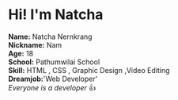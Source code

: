# Hi! I'm Natcha

<b>Name:</b> Natcha Nernkrang <br>
<b>Nickname:</b> Nam <br>
<b>Age:</b> 18 <br>
<b>School:</b> Pathumwilai School <br>
<b>Skill:</b> HTML , CSS , Graphic Design ,Video Editing <br>
<b>Dreamjob:</b>'Web Developer' <br>
*Everyone is a developer* :+1:

<!---
kevzen96/kevzen96 is a ✨ special ✨ repository because its `README.md` (this file) appears on your GitHub profile.
You can click the Preview link to take a look at your changes.
--->
